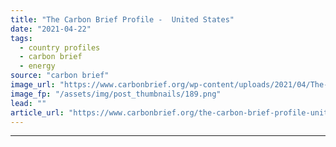 ```yaml
---
title: "The Carbon Brief Profile -  United States"
date: "2021-04-22"
tags: 
  - country profiles
  - carbon brief
  - energy
source: "carbon brief"
image_url: "https://www.carbonbrief.org/wp-content/uploads/2021/04/The-Carbon-Brief-Profile-USA-583x372.png"
image_fp: "/assets/img/post_thumbnails/189.png"
lead: ""
article_url: "https://www.carbonbrief.org/the-carbon-brief-profile-united-states"
---
```


---
